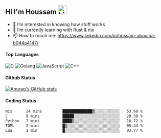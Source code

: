 ## Hi I'm Houssam <img src="https://user-images.githubusercontent.com/1303154/88677602-1635ba80-d120-11ea-84d8-d263ba5fc3c0.gif" width="28px" alt="hi">

- 👀 I’m interested in knowing how stuff works
- 🔭 I’m currently learning with Rust & nix
- 📫 How to reach me: https://www.linkedin.com/in/hossam-abouiba-b044a4147/

#### Top Languages

![C](https://img.shields.io/badge/c-%2300599C.svg?style=for-the-badge&logo=c&logoColor=white)
![Golang](https://img.shields.io/badge/go-blue?style=for-the-badge&logo=Goland)
![JavaScript](https://img.shields.io/badge/javascript-%23323330.svg?style=for-the-badge&logo=javascript&logoColor=%23F7DF1E)
![C++](https://img.shields.io/badge/C%2B%2B-blue?style=for-the-badge&logo=C%2B%2B)


#### Github Status
[![Anurag's GitHub stats](https://github-readme-stats.vercel.app/api?username=0xhoussam&theme=tokyonight)](https://github.com/anuraghazra/github-readme-stats)

#### Coding Status
<!--START_SECTION:waka-->

```txt
Nix      24 mins         █████████████▒░░░░░░░░░░░   53.68 %
C        9 mins          █████░░░░░░░░░░░░░░░░░░░░   20.38 %
Python   7 mins          ████▒░░░░░░░░░░░░░░░░░░░░   16.72 %
TOML     2 mins          █▒░░░░░░░░░░░░░░░░░░░░░░░   05.44 %
Lua      1 min           █░░░░░░░░░░░░░░░░░░░░░░░░   03.77 %
```

<!--END_SECTION:waka-->
